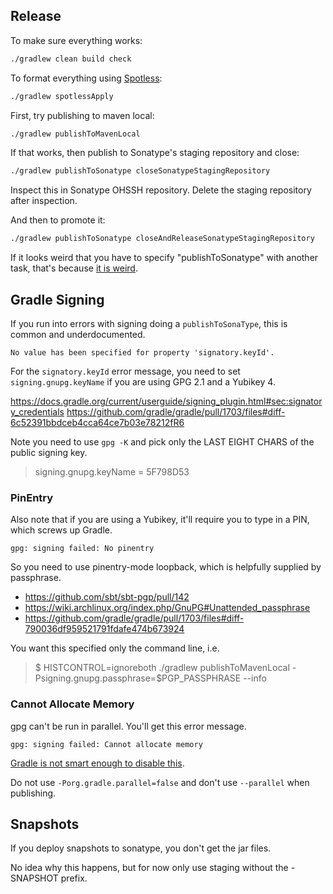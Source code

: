 ## Release

To make sure everything works:

```bash
./gradlew clean build check
```

To format everything using [Spotless](https://github.com/diffplug/spotless/tree/master/plugin-gradle):

```bash
./gradlew spotlessApply
```

First, try publishing to maven local:

```bash
./gradlew publishToMavenLocal
```

If that works, then publish to Sonatype's staging repository and close:

```bash
./gradlew publishToSonatype closeSonatypeStagingRepository
```

Inspect this in Sonatype OHSSH repository.  Delete the staging repository after inspection.

And then to promote it:

```bash
./gradlew publishToSonatype closeAndReleaseSonatypeStagingRepository
```

If it looks weird that you have to specify "publishToSonatype" with another task, that's because [it is weird](https://github.com/gradle-nexus/publish-plugin/issues/19).

## Gradle Signing

If you run into errors with signing doing a `publishToSonaType`, this is common and underdocumented.

```
No value has been specified for property 'signatory.keyId'.
```

For the `signatory.keyId` error message, you need to set `signing.gnupg.keyName` if you
are using GPG 2.1 and a Yubikey 4.

https://docs.gradle.org/current/userguide/signing_plugin.html#sec:signatory_credentials
https://github.com/gradle/gradle/pull/1703/files#diff-6c52391bbdceb4cca64ce7b03e78212fR6

Note you need to use `gpg -K` and pick only the LAST EIGHT CHARS of the public signing key.

> signing.gnupg.keyName = 5F798D53

### PinEntry

Also note that if you are using a Yubikey, it'll require you to type in a PIN, which screws up Gradle.

```
gpg: signing failed: No pinentry
```

So you need to use pinentry-mode loopback, which is helpfully supplied by passphrase.

- https://github.com/sbt/sbt-pgp/pull/142
- https://wiki.archlinux.org/index.php/GnuPG#Unattended_passphrase
- https://github.com/gradle/gradle/pull/1703/files#diff-790036df959521791fdafe474b673924

You want this specified only the command line, i.e.

> $ HISTCONTROL=ignoreboth ./gradlew publishToMavenLocal -Psigning.gnupg.passphrase=$PGP_PASSPHRASE --info

### Cannot Allocate Memory

gpg can't be run in parallel.  You'll get this error message.

```
gpg: signing failed: Cannot allocate memory
```
[Gradle is not smart enough to disable this](https://github.com/gradle/gradle/issues/12167).

Do not use `-Porg.gradle.parallel=false` and don't use `--parallel` when publishing.

## Snapshots

If you deploy snapshots to sonatype, you don't get the jar files.  

No idea why this happens, but for now only use staging without the -SNAPSHOT prefix.
